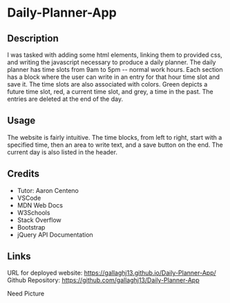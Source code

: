 # Daily-Planner-App

## Description

I was tasked with adding some html elements, linking them to provided css, and writing the javascript necessary to produce a daily planner. The daily planner has time slots from 9am to 5pm -- normal work hours. Each section has a block where the user can write in an entry for that hour time slot and save it. The time slots are also associated with colors. Green depicts a future time slot, red, a current time slot, and grey, a time in the past. The entries are deleted at the end of the day.

## Usage

The website is fairly intuitive. The time blocks, from left to right, start with a specified time, then an area to write text, and a save button on the end. The current day is also listed in the header.

## Credits

- Tutor: Aaron Centeno
- VSCode
- MDN Web Docs
- W3Schools
- Stack Overflow
- Bootstrap
- jQuery API Documentation

## Links

URL for deployed website: https://gallaghj13.github.io/Daily-Planner-App/ <br>
Github Repository: https://github.com/gallaghj13/Daily-Planner-App

 Need Picture